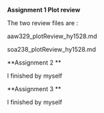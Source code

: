 
**Assignment 1 Plot review**

The two review files are :

aaw329_plotReview_hy1528.md

soa238_plotReview_hy1528.md


**Assignment 2 **

I finished by myself

**Assignment 3 **

I finished by myself
